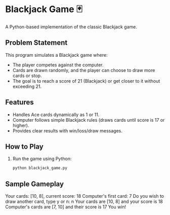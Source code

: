 # Blackjack Game 🃏

A Python-based implementation of the classic Blackjack game.

## Problem Statement
This program simulates a Blackjack game where:
- The player competes against the computer.
- Cards are drawn randomly, and the player can choose to draw more cards or stop.
- The goal is to reach a score of 21 (Blackjack) or get closer to it without exceeding 21.

## Features
- Handles Ace cards dynamically as 1 or 11.
- Computer follows simple Blackjack rules (draws cards until score is 17 or higher).
- Provides clear results with win/loss/draw messages.

## How to Play
1. Run the game using Python:
   ```bash
   python blackjack_game.py


## Sample Gameplay
Your cards: [10, 8], current score: 18
Computer's first card: 7
Do you wish to draw another card, type y or n: n
Your cards are [10, 8] and your score is 18
Computer's cards are [7, 10] and their score is 17
You win!